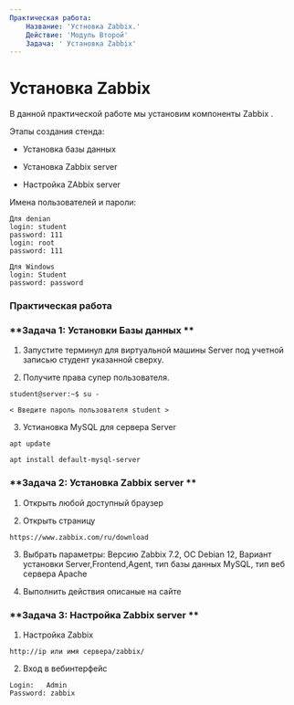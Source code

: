 ```yaml
---
Практическая работа:
    Название: 'Устновка Zabbix.'
    Действие: 'Модуль Второй'
    Задача: ' Установка Zabbix'
---
```

# **Установка Zabbix**

В данной практической работе мы установим компоненты Zabbix .

Этапы создания стенда:

- Установка базы данных

- Установка Zabbix server

- Настройка ZAbbix server

Имена пользователей и пароли:
```
Для denian
login: student 
password: 111
login: root 
password: 111
```
```
Для Windows
login: Student 
password: password
```
### **Практическая работа**

### **Задача 1: Установки Базы данных **

1. Запустите терминул для виртуальной машины Server под учетной записью студент указанной сверху.

2. Получите права супер пользователя.

```
student@server:~$ su -
```
```
< Введите пароль пользователя student >
```

3. Устиановка MySQL для сервера Server
```
apt update

apt install default-mysql-server
```
### **Задача 2: Установка Zabbix server **

1. Открыть любой доступный браузер

2. Открыть страницу 

```
https://www.zabbix.com/ru/download
```
3. Выбрать параметры: Версию Zabbix 7.2, ОС Debian 12, Вариант установки Server,Frontend,Agent, тип базы данных MySQL, тип веб сервера Apache

4. Выполнить действия описаные на сайте

### **Задача 3: Настройка Zabbix server **   

1. Настройка Zabbix

```
http://ip или имя сервера/zabbix/
```
2. Вход в вебинтерфейс

```
Login:   Admin
Password: zabbix
```



